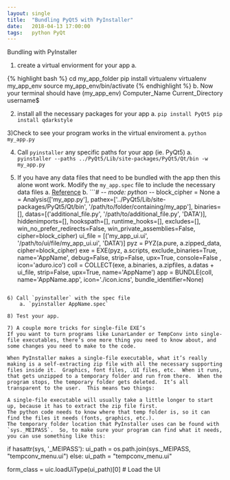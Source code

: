 ```yaml
---
layout: single
title:  "Bundling PyQt5 with PyInstaller"
date:   2018-04-13 17:00:00
tags:   python PyQt
---
```



Bundling with PyInstaller  
1) create a virtual enviorment for your app
	a.  

{% highlight bash %}
cd my_app_folder
pip install virtualenv
virtualenv my_app_env
source my_app_env/bin/activate
{% endhighlight %} 
	b. Now your terminal should have (my_app_env) Computer_Name Current_Directory username$

2) install all the necessary packages for your app
	a. ```pip install PyQt5
		  pip install qdarkstyle```

3)Check to see your program works in the virtual enviroment
	a. `python my_app.py`

4) Call `pyinstaller` any specific paths for your app (ie. PyQt5)
	a. `pyinstaller --paths ../PyQt5/Lib/site-packages/PyQt5/Qt/bin -w my_app.py`

5) If you have any data files that need to be bundled with the app then this alone wont work. Modify the `my_app.spec` file to include the necessary data files
	a. [Reference](http://helloworldbookblog.com/distributing-python-programs-part-2-the-harder-stuff/)
	b. ```# -*- mode: python -*-
block_cipher = None
a = Analysis(['my_app.py'],
             pathex=['../PyQt5/Lib/site-packages/PyQt5/Qt/bin', '/path/to/folder/containing/my_app'],
             binaries=[],
             datas=[('additional_file.py', '/path/to/additional_file.py', 'DATA')],
             hiddenimports=[],
             hookspath=[],
             runtime_hooks=[],
             excludes=[],
             win_no_prefer_redirects=False,
             win_private_assemblies=False,
             cipher=block_cipher)
ui_file =  [('my_app_ui.ui', '/path/to/ui/file/my_app_ui.ui', 'DATA')]
pyz = PYZ(a.pure, a.zipped_data,
             cipher=block_cipher)
exe = EXE(pyz,
          a.scripts,
          exclude_binaries=True,
          name='AppName',
          debug=False,
          strip=False,
          upx=True,
          console=False , icon='aduro.ico')
coll = COLLECT(exe,
               a.binaries,
               a.zipfiles,
               a.datas + ui_file,
               strip=False,
               upx=True,
               name='AppName')
app = BUNDLE(coll,
             name='AppName.app',
             icon='./icon.icns',
             bundle_identifier=None)
```

6) Call `pyinstaller` with the spec file
	a. `pyinstaller AppName.spec`

8) Test your app.

7) A couple more tricks for single-file EXE’s
If you want to turn programs like LunarLander or TempConv into single-file executables, there’s one more thing you need to know about, and some changes you need to make to the code.

When PyInstaller makes a single-file executable, what it’s really making is a self-extracting zip file with all the necessary supporting files inside it.  Graphics, font files, .UI files, etc.  When it runs, that gets unzipped to a temporary folder and run from there.  When the program stops, the temporary folder gets deleted.  It’s all transparent to the user.  This means two things:

A single-file executable will usually take a little longer to start up, because it has to extract the zip file first.
The python code needs to know where that temp folder is, so it can find the files it needs (fonts, graphics, etc.).
The temporary folder location that PyInstaller uses can be found with `sys._MEIPASS`.  So, to make sure your program can find what it needs, you can use something like this:

```
if hasattr(sys, '_MEIPASS'):
    ui_path = os.path.join(sys._MEIPASS, "tempconv_menu.ui")
else:
    ui_path = "tempconv_menu.ui"

form_class = uic.loadUiType(ui_path)[0]     # Load the UI
```

